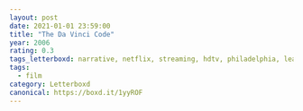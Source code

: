 ```yaml
---
layout: post 
date: 2021-01-01 23:59:00
title: "The Da Vinci Code"
year: 2006
rating: 0.3
tags_letterboxd: narrative, netflix, streaming, hdtv, philadelphia, leah
tags:
  - film
category: Letterboxd
canonical: https://boxd.it/1yyROF
---
```

